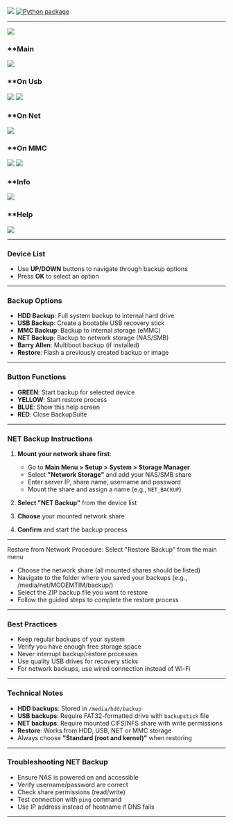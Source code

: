 
![](https://komarev.com/ghpvc/?username=Belfagor2005) [![Python package](https://github.com/Belfagor2005/BackupSuite/actions/workflows/pylint.yml/badge.svg)](https://github.com/Belfagor2005/BackupSuite/actions/workflows/pylint.yml)

---

<img src="https://github.com/Belfagor2005/BackupSuite/blob/main/usr/lib/enigma2/python/Plugins/Extensions/BackupSuite/plugin.png?raw=true">

### **Main 
<img src="https://github.com/Belfagor2005/BackupSuite/blob/main/screen/00.png?raw=true">

### **On Usb
<img src="https://github.com/Belfagor2005/BackupSuite/blob/main/screen/11.png?raw=true">

<img src="https://github.com/Belfagor2005/BackupSuite/blob/main/screen/22.png?raw=true">

### **On Net
<img src="https://github.com/Belfagor2005/BackupSuite/blob/main/screen/33.png?raw=true">

### **On MMC
<img src="https://github.com/Belfagor2005/BackupSuite/blob/main/screen/mmc1.png?raw=true">

<img src="https://github.com/Belfagor2005/BackupSuite/blob/main/screen/mmc2.png?raw=true">

### **Info
<img src="https://github.com/Belfagor2005/BackupSuite/blob/main/screen/info.png?raw=true">

### **Help
<img src="https://github.com/Belfagor2005/BackupSuite/blob/main/screen/help.png?raw=true">


---

### **Device List**

* Use **UP/DOWN** buttons to navigate through backup options
* Press **OK** to select an option

---

### **Backup Options**

* **HDD Backup**: Full system backup to internal hard drive
* **USB Backup**: Create a bootable USB recovery stick
* **MMC Backup**: Backup to internal storage (eMMC)
* **NET Backup**: Backup to network storage (NAS/SMB)
* **Barry Allen**: Multiboot backup (if installed)
* **Restore**: Flash a previously created backup or image

---

### **Button Functions**

* **GREEN**: Start backup for selected device
* **YELLOW**: Start restore process
* **BLUE**: Show this help screen
* **RED**: Close BackupSuite

---

### **NET Backup Instructions**

1. **Mount your network share first**:

   * Go to **Main Menu > Setup > System > Storage Manager**
   * Select **"Network Storage"** and add your NAS/SMB share
   * Enter server IP, share name, username and password
   * Mount the share and assign a name (e.g., `NET_BACKUP`)

2. **Select "NET Backup"** from the device list

3. **Choose** your mounted network share

4. **Confirm** and start the backup process

---

Restore from Network Procedure:
Select "Restore Backup" from the main menu

* Choose the network share (all mounted shares should be listed)
* Navigate to the folder where you saved your backups (e.g., /media/net/MODEMTIM/backup/)
* Select the ZIP backup file you want to restore
* Follow the guided steps to complete the restore process
---


### **Best Practices**

* Keep regular backups of your system
* Verify you have enough free storage space
* Never interrupt backup/restore processes
* Use quality USB drives for recovery sticks
* For network backups, use wired connection instead of Wi-Fi

---

### **Technical Notes**

* **HDD backups**: Stored in `/media/hdd/backup`
* **USB backups**: Require FAT32-formatted drive with `backupstick` file
* **NET backups**: Require mounted CIFS/NFS share with write permissions
* **Restore**: Works from HDD, USB, NET or MMC storage
* Always choose **"Standard (root and kernel)"** when restoring

---

### **Troubleshooting NET Backup**

* Ensure NAS is powered on and accessible
* Verify username/password are correct
* Check share permissions (read/write)
* Test connection with `ping` command
* Use IP address instead of hostname if DNS fails

---


